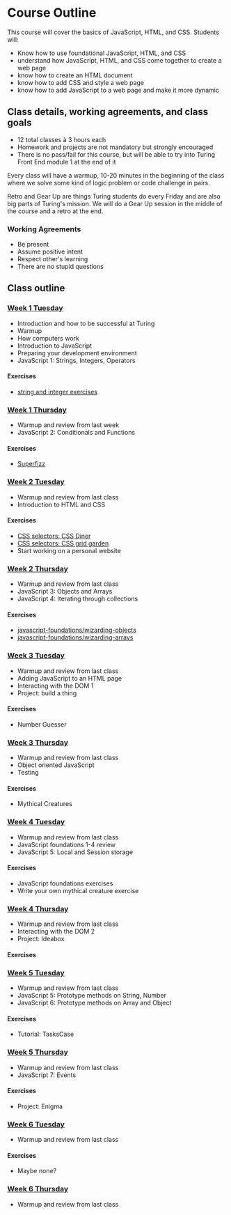 # Course Outline

This course will cover the basics of JavaScript, HTML, and CSS. Students will: 

* Know how to use foundational JavaScript, HTML, and CSS
* understand how JavaScript, HTML, and CSS come together to create a web page
* know how to create an HTML document
* know how to add CSS and style a web page
* know how to add JavaScript to a web page and make it more dynamic  

## Class details, working agreements, and class goals

* 12 total classes à 3 hours each
* Homework and projects are not mandatory but strongly encouraged
* There is no pass/fail for this course, but will be able to try into Turing Front End module 1 at the end of it

Every class will have a warmup, 10-20 minutes in the beginning of the class where we solve some kind of logic problem or code challenge in pairs.

Retro and Gear Up are things Turing students do every Friday and are also big parts of Turing's mission. We will do a Gear Up session in the middle of the course and a retro at the end. 

### Working Agreements

* Be present
* Assume positive intent
* Respect other's learning
* There are no stupid questions

## Class outline

### [Week 1 Tuesday](class-1)

* Introduction and how to be successful at Turing
* Warmup
* How computers work
* Introduction to JavaScript
* Preparing your development environment
* JavaScript 1: Strings, Integers, Operators

#### Exercises

* [string and integer exercises](https://s3.amazonaws.com/TrainingNerd/JavaScriptForBeginners/exercises/variables.html)

### [Week 1 Thursday](class-2)

* Warmup and review from last week
* JavaScript 2: Conditionals and Functions

#### Exercises

* [Superfizz](https://gist.github.com/applegrain/dedf53076576bbe7335ea2b359968dc7)

### [Week 2 Tuesday](class-3)

* Warmup and review from last class
* Introduction to HTML and CSS

#### Exercises

* [CSS selectors: CSS Diner](https://flukeout.github.io/)
* [CSS selectors: CSS grid garden](http://cssgridgarden.com/)
* Start working on a personal website

### [Week 2 Thursday](class-4)

* Warmup and review from last class
* JavaScript 3: Objects and Arrays
* JavaScript 4: Iterating through collections

#### Exercises

* [javascript-foundations/wizarding-objects](https://github.com/turingschool-examples/javascript-foundations/tree/master/wizarding-objects)
* [javascript-foundations/wizarding-arrays](https://github.com/turingschool-examples/javascript-foundations/tree/master/wizarding-arrays)

### [Week 3 Tuesday](class-5)

* Warmup and review from last class
* Adding JavaScript to an HTML page
* Interacting with the DOM 1
* Project: build a thing

#### Exercises

* Number Guesser

### [Week 3 Thursday](class-6)

* Warmup and review from last class
* Object oriented JavaScript
* Testing

#### Exercises

* Mythical Creatures

### [Week 4 Tuesday](class-7)

* Warmup and review from last class
* JavaScript foundations 1-4 review
* JavaScript 5: Local and Session storage

#### Exercises

* JavaScript foundations exercises
* Write your own mythical creature exercise

### [Week 4 Thursday](class-8)

* Warmup and review from last class
* Interacting with the DOM 2
* Project: Ideabox

#### Exercises

### [Week 5 Tuesday](class-9)

* Warmup and review from last class
* JavaScript 5: Prototype methods on String, Number
* JavaScript 6: Prototype methods on Array and Object

#### Exercises

* Tutorial: TasksCase

### [Week 5 Thursday](class-10)

* Warmup and review from last class
* JavaScript 7: Events

#### Exercises

* Project: Enigma

### [Week 6 Tuesday](class-11)

* Warmup and review from last class

#### Exercises

* Maybe none?

### [Week 6 Thursday](class-12)

* Warmup and review from last class


[class-1]: lesson-plans/class-1.md
[class-2]: lesson-plans/class-2.md
[class-3]: lesson-plans/class-3.md
[class-4]: lesson-plans/class-4.md
[class-5]: lesson-plans/class-5.md
[class-6]: lesson-plans/class-6.md
[class-7]: lesson-plans/class-7.md
[class-8]: lesson-plans/class-8.md
[class-9]: lesson-plans/class-9.md
[class-10]: lesson-plans/class-10.md
[class-11]: lesson-plans/class-11.md
[class-12]: lesson-plans/class-12.md